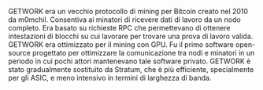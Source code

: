 GETWORK era un vecchio protocollo di mining per Bitcoin creato nel 2010 da m0mchil. Consentiva ai minatori di ricevere dati di lavoro da un nodo completo. Era basato su richieste RPC che permettevano di ottenere intestazioni di blocchi su cui lavorare per trovare una prova di lavoro valida. GETWORK era ottimizzato per il mining con GPU. Fu il primo software open-source progettato per ottimizzare la comunicazione tra nodi e minatori in un periodo in cui pochi attori mantenevano tale software privato. GETWORK è stato gradualmente sostituito da Stratum, che è più efficiente, specialmente per gli ASIC, e meno intensivo in termini di larghezza di banda.